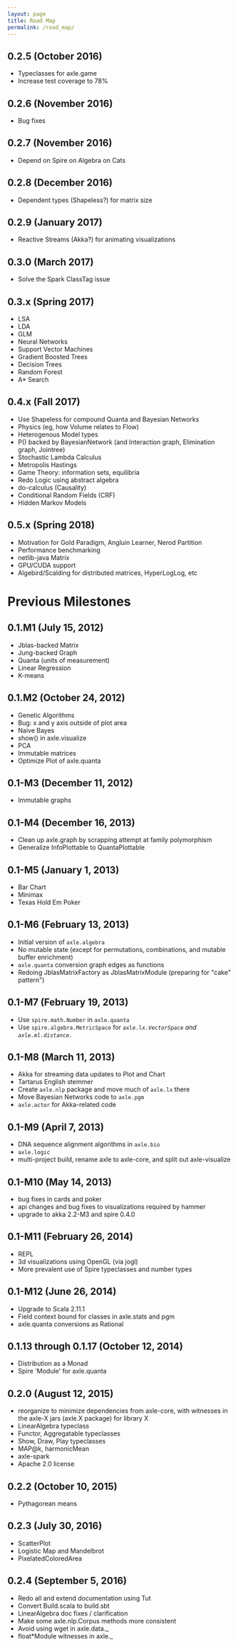 ```yaml
---
layout: page
title: Road Map
permalink: /road_map/
---
```


## 0.2.5 (October 2016)
* Typeclasses for axle.game
* Increase test coverage to 78%

## 0.2.6 (November 2016)
* Bug fixes

## 0.2.7 (November 2016)
* Depend on Spire on Algebra on Cats

## 0.2.8 (December 2016)
* Dependent types (Shapeless?) for matrix size

## 0.2.9 (January 2017)
* Reactive Streams (Akka?) for animating visualizations

## 0.3.0 (March 2017)
* Solve the Spark ClassTag issue

## 0.3.x (Spring 2017)
* LSA
* LDA
* GLM
* Neural Networks
* Support Vector Machines
* Gradient Boosted Trees
* Decision Trees
* Random Forest
* A* Search

## 0.4.x (Fall 2017)
* Use Shapeless for compound Quanta and Bayesian Networks
* Physics (eg, how Volume relates to Flow)
* Heterogenous Model types
* P() backed by BayesianNetwork (and Interaction graph, Elimination graph, Jointree)
* Stochastic Lambda Calculus
* Metropolis Hastings
* Game Theory: information sets, equilibria
* Redo Logic using abstract algebra
* do-calculus (Causality)
* Conditional Random Fields (CRF)
* Hidden Markov Models

## 0.5.x (Spring 2018)
* Motivation for Gold Paradigm, Angluin Learner, Nerod Partition
* Performance benchmarking
* netlib-java Matrix
* GPU/CUDA support
* Algebird/Scalding for distributed matrices, HyperLogLog, etc


Previous Milestones
===================

## 0.1.M1 (July 15, 2012)
* Jblas-backed Matrix
* Jung-backed Graph
* Quanta (units of measurement)
* Linear Regression
* K-means

## 0.1.M2 (October 24, 2012)
* Genetic Algorithms
* Bug: x and y axis outside of plot area
* Naive Bayes
* show() in axle.visualize
* PCA
* Immutable matrices
* Optimize Plot of axle.quanta

## 0.1-M3 (December 11, 2012)
* Immutable graphs

## 0.1-M4 (December 16, 2013)
* Clean up axle.graph by scrapping attempt at family polymorphism
* Generalize InfoPlottable to QuantaPlottable

## 0.1-M5 (January 1, 2013)
* Bar Chart
* Minimax
* Texas Hold Em Poker

## 0.1-M6 (February 13, 2013)
* Initial version of <code>axle.algebra</code>
* No mutable state (except for permutations, combinations, and mutable buffer enrichment)
* <code>axle.quanta</code> conversion graph edges as functions
* Redoing JblasMatrixFactory as JblasMatrixModule (preparing for "cake" pattern")

## 0.1-M7 (February 19, 2013)
* Use <code>spire.math.Number</code> in <code>axle.quanta</code>
* Use <code>spire.algebra.MetricSpace</code> for <code>axle.lx.*VectorSpace</code> and <code>axle.ml.distance.*</code>

## 0.1-M8 (March 11, 2013)
* Akka for streaming data updates to Plot and Chart
* Tartarus English stemmer
* Create <code>axle.nlp</code> package and move much of <code>axle.lx</code> there
* Move Bayesian Networks code to <code>axle.pgm</code>
* <code>axle.actor</code> for Akka-related code

## 0.1-M9 (April 7, 2013)
* DNA sequence alignment algorithms in <code>axle.bio</code>
* <code>axle.logic</code>
* multi-project build, rename axle to axle-core, and split out axle-visualize

## 0.1-M10 (May 14, 2013)
* bug fixes in cards and poker
* api changes and bug fixes to visualizations required by hammer
* upgrade to akka 2.2-M3 and spire 0.4.0

## 0.1-M11 (February 26, 2014)
* REPL
* 3d visualizations using OpenGL (via jogl)
* More prevalent use of Spire typeclasses and number types

## 0.1-M12 (June 26, 2014)
* Upgrade to Scala 2.11.1
* Field context bound for classes in axle.stats and pgm
* axle.quanta conversions as Rational

## 0.1.13 through 0.1.17 (October 12, 2014)
* Distribution as a Monad
* Spire 'Module' for axle.quanta

## 0.2.0 (August 12, 2015)
* reorganize to minimize dependencies from axle-core, with witnesses in the axle-X jars (axle.X package) for library X
* LinearAlgebra typeclass
* Functor, Aggregatable typeclasses
* Show, Draw, Play typeclasses
* MAP@k, harmonicMean
* axle-spark
* Apache 2.0 license

## 0.2.2 (October 10, 2015)
* Pythagorean means

## 0.2.3 (July 30, 2016)
* ScatterPlot
* Logistic Map and Mandelbrot
* PixelatedColoredArea

## 0.2.4 (September 5, 2016)
* Redo all and extend documentation using Tut
* Convert Build.scala to build.sbt
* LinearAlgebra doc fixes / clarification
* Make some axle.nlp.Corpus methods more consistent
* Avoid using wget in axle.data._
* float*Module witnesses in axle._
